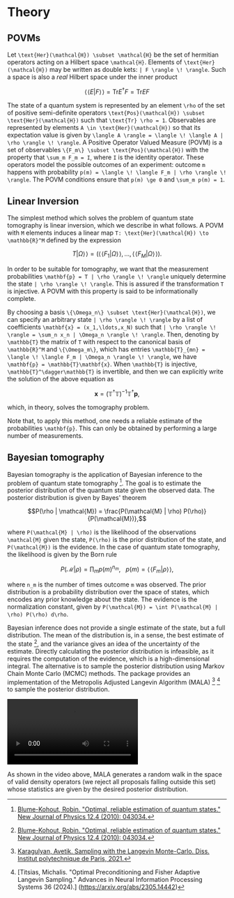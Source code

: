# Theory

## POVMs

Let ``\text{Her}(\mathcal{H}) \subset \mathcal{H}`` be the set of hermitian operators acting on a Hilbert space ``\mathcal{H}``. Elements of ``\text{Her}(\mathcal{H})`` may be written as double kets: ``| F \rangle \! \rangle``. Such a space is also a *real* Hilbert space under the inner product

```math
\langle \! \langle E | F \rangle \! \rangle= \text{Tr} E^\dagger F = \text{Tr} E F
```

The state of a quantum system is represented by an element ``\rho`` of the set of positive semi-definite operators ``\text{Pos}(\mathcal{H}) \subset \text{Her}(\mathcal{H})`` such that ``\text{Tr} \rho = 1``. Observables are represented by elements ``A \in \text{Her}(\mathcal{H})`` so that its expectation value is given by ``\langle A \rangle = \langle \! \langle A | \rho \rangle \! \rangle``. A Positive Operator Valued Measure (POVM) is a set of observables ``\{F_m\} \subset \text{Pos}(\mathcal{H})`` with the property that ``\sum_m F_m = I``, where ``I`` is the identity operator. These operators model the possible outcomes of an experiment: outcome ``m`` happens with probability ``p(m) = \langle \! \langle F_m | \rho \rangle \! \rangle``. The POVM conditions ensure that ``p(m) \ge 0`` and ``\sum_m p(m) = 1``.

## Linear Inversion

The simplest method which solves the problem of quantum state tomography is linear inversion, which we describe in what follows. A POVM with ``M`` elements induces a linear map ``T: \text{Her}(\mathcal{H}) \to \mathbb{R}^M`` defined by the expression
```math
T| \Omega \rangle \! \rangle = \left(\langle \! \langle F_1 | \Omega \rangle \! \rangle,\ldots,\langle \! \langle F_M | \Omega \rangle \! \rangle\right).
```
In order to be suitable for tomography, we want that the measurement probabilities ``\mathbf{p} = T | \rho \rangle \! \rangle`` uniquely determine the state ``| \rho \rangle \! \rangle``. This is assured if the transformation ``T`` is injective. A POVM with this property is said to be informationally complete.

By choosing a basis ``\{\Omega_n\} \subset \text{Her}(\mathcal{H})``, we can specify an arbitrary state ``| \rho \rangle \! \rangle`` by a list of coefficients ``\mathbf{x} = (x_1,\ldots,x_N)`` such that ``| \rho \rangle \! \rangle = \sum_n x_n | \Omega_n \rangle \! \rangle``. Then, denoting by ``\mathbb{T}`` the matrix of ``T`` with respect to the canonical basis of ``\mathbb{R}^M`` and ``\{\Omega_m\}``, which has entries ``\mathbb{T}_{mn} = \langle \! \langle F_m | \Omega_n \rangle \! \rangle``, we have ``\mathbf{p} = \mathbb{T}\mathbf{x}``. When ``\mathbb{T}`` is injective, ``\mathbb{T}^\dagger\mathbb{T}`` is invertible, and then we can explicitly write the solution of the above equation as
```math
\mathbf{x} = (\mathbb{T}^\dagger\mathbb{T})^{-1} \mathbb{T}^\dagger \mathbf{p},
```
which, in theory, solves the tomography problem.

Note that, to apply this method, one needs a reliable estimate of the probabilities ``\mathbf{p}``. This can only be obtained by performing a large number of measurements.

## Bayesian tomography

Bayesian tomography is the application of Bayesian inference to the problem of quantum state tomography [^1]. The goal is to estimate the posterior distribution of the quantum state given the observed data. The posterior distribution is given by Bayes' theorem
```math
P(\rho | \mathcal{M}) = \frac{P(\mathcal{M} | \rho) P(\rho)}{P(\mathcal{M})},
```
where ``P(\mathcal{M} | \rho)`` is the likelihood of the observations ``\mathcal{M}`` given the state, ``P(\rho)`` is the prior distribution of the state, and ``P(\mathcal{M})`` is the evidence. In the case of quantum state tomography, the likelihood is given by the Born rule 
```math
P(\mathcal{M} | \rho) = \prod_m p(m)^{n_m}, \ \ \ p(m) = \langle \! \langle F_m | \rho \rangle \! \rangle,
```
where ``n_m`` is the number of times outcome ``m`` was observed. The prior distribution is a probability distribution over the space of states, which encodes any prior knowledge about the state. The evidence is the normalization constant, given by ``P(\mathcal{M}) = \int P(\mathcal{M} | \rho) P(\rho) d\rho``.

Bayesian inference does not provide a single estimate of the state, but a full distribution. The mean of the distribution is, in a sense, the best estimate of the state [^1], and the variance gives an idea of the uncertainty of the estimate. Directly calculating the posterior distribution is infeasible, as it requires the computation of the evidence, which is a high-dimensional integral. The alternative is to sample the posterior distribution using Markov Chain Monte Carlo (MCMC) methods. The package provides an implementation of the Metropolis Adjusted Langevin Algorithm (MALA) [^2] [^3] to sample the posterior distribution.

![](assets/random_walk.mp4)

As shown in the video above, MALA generates a random walk in the space of valid density operators (we reject all proposals falling outside this set) whose statistics are given by the desired posterior distribution.


[^1]: [Blume-Kohout, Robin. "Optimal, reliable estimation of quantum states." New Journal of Physics 12.4 (2010): 043034.](https://iopscience.iop.org/article/10.1088/1367-2630/12/4/043034/meta)
[^2]: [Karagulyan, Avetik. Sampling with the Langevin Monte-Carlo. Diss. Institut polytechnique de Paris, 2021.](https://theses.hal.science/tel-03267728/file/103230_KARAGULYAN_2021_archivage.pdf)
[^3]: [Titsias, Michalis. "Optimal Preconditioning and Fisher Adaptive Langevin Sampling." Advances in Neural Information Processing Systems 36 (2024).] (https://arxiv.org/abs/2305.14442)